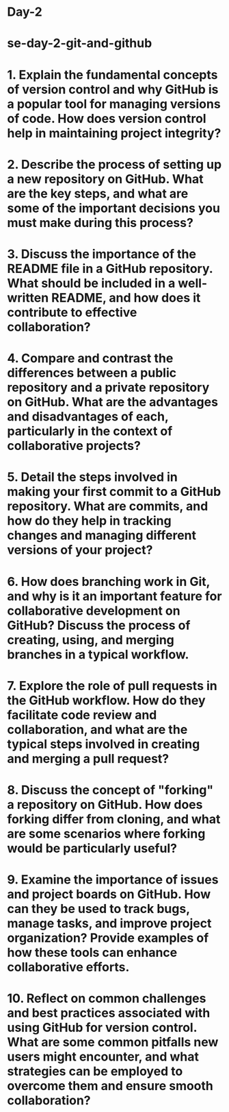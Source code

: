 # Day-2
# se-day-2-git-and-github
# 1. Explain the fundamental concepts of version control and why GitHub is a popular tool for managing versions of code. How does version control help in maintaining project integrity?
# 2. Describe the process of setting up a new repository on GitHub. What are the key steps, and what are some of the important decisions you must make during this process?
# 3. Discuss the importance of the README file in a GitHub repository. What should be included in a well-written README, and how does it contribute to effective collaboration?
# 4. Compare and contrast the differences between a public repository and a private repository on GitHub. What are the advantages and disadvantages of each, particularly in the context of collaborative projects?
# 5. Detail the steps involved in making your first commit to a GitHub repository. What are commits, and how do they help in tracking changes and managing different versions of your project?
# 6. How does branching work in Git, and why is it an important feature for collaborative development on GitHub? Discuss the process of creating, using, and merging branches in a typical workflow.
# 7. Explore the role of pull requests in the GitHub workflow. How do they facilitate code review and collaboration, and what are the typical steps involved in creating and merging a pull request?
# 8. Discuss the concept of "forking" a repository on GitHub. How does forking differ from cloning, and what are some scenarios where forking would be particularly useful?
# 9. Examine the importance of issues and project boards on GitHub. How can they be used to track bugs, manage tasks, and improve project organization? Provide examples of how these tools can enhance collaborative efforts.
# 10. Reflect on common challenges and best practices associated with using GitHub for version control. What are some common pitfalls new users might encounter, and what strategies can be employed to overcome them and ensure smooth collaboration?
